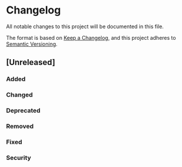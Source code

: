 # Changelog
All notable changes to this project will be documented in this file.

The format is based on [Keep a Changelog](https://keepachangelog.com/en/1.0.0/),
and this project adheres to [Semantic Versioning](https://semver.org/spec/v2.0.0.html).

<!-- 
When making additions to this file, please use the following format
- [#COMMIT](https://github.com/asmahood/mmath/commit/COMMIT) Changes that were made. [@username](https://github.com/username)

- [#PR](https://github.com/asmahood/mmath/pr/PR) Changes that were made. [@username](https://github.com/username)
-->

## [Unreleased]

### Added
### Changed
### Deprecated
### Removed
### Fixed
### Security

